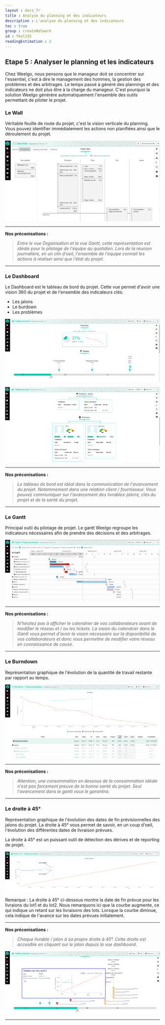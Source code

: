 ```yaml
---
layout : docs_fr
title : Analyse du planning et des indicateurs
description : L'analyse du planning et des indicateurs 
toc : true
group : createNetwork
id : fkel235
readingEstimation : 2
---
```



## Etape 5 : Analyser le planning et les indicateurs

Chez Weelgo, nous pensons que le manageur doit se concentrer sur l'essentiel, c'est à dire le management des hommes, la gestion des problèmes et des arbitrages. Le temps passé à généré des plannings et des indicateurs ne doit plus être à la charge du manageur. C'est pourquoi la solution Weelgo générère automatiquement l'ensemble des outils permettant de piloter le projet. 

### Le Wall

Véritable feuille de route du projet, c'est la vision verticale du planning. Vous pouvez identifier immédiatement les actions non planifiées ainsi que le déroulement du projet. 

<p align="center">
<img src="/fr/img/vueWall.png">
</p>


---

**Nos préconisations :**

>*Entre le vue Organisation et la vue Gantt, cette représentation est idéale pour le pilotage  de l'équipe au quotidien. Lors de la réunion journalière, en un clin d'oeil, l'ensemble de l'équipe connait les actions à réaliser ainsi que l'état du projet.* 

---


### Le Dashboard

Le Dashboard est le tableau de bord du projet. Cette vue permet d'avoir une vision 360 du projet et de l'ensemble des indicateurs clés: 
+ Les jalons
+ Le burdown 
+ Les problèmes

<p align="center">
<img src="/fr/img/dashboard1.png">
</p>


<p align="center">
<img src="/fr/img/dashboard2.png">
</p>

---

**Nos préconisations :**

>*Le tableau de bord est idéal dans la communication de l'avancement du projet. Notammement dans une relation client / fournisseur. Vous pouvez communiquer sur l'avancement des livrables-jalons, clés du projet et de la santé du projet.*

---

### Le Gantt

Principal outil du pilotage de projet. Le gantt Weelgo regroupe les indicateurs nécessaires afin de prendre des décisions et des arbitrages. 

<p align="center">
<img src="/fr/img/gantt.png">
</p>


---
**Nos préconisations :**

>*N'hésitez pas à afficher le calendrier de vos collaborateurs avant de modifier le réseau et / ou les tickets. La vision du calendrier dans le Gantt vous permet d'avoir la vision nécessaire sur la disponibilité de vos collaborateurs et donc vous permettre de modifier votre réseau en connaissance de cause.* 

---

### Le Burndown

Représentation graphique de l'évolution de la quantité de travail restante par rapport au temps. 

<p align="center">
<img src="/fr/img/burndown.png">
</p>

---
**Nos préconisations :**

>*Attention, une consommation en dessous de la consommation idéale n'est pas forcement preuve de la bonne santé du projet. Seul l'avancement dans le gantt vous le garantira.* 

---


### Le droite à 45°

Représentation graphique de l'évolution des dates de fin prévisionnelles des jalons du projet. La droite à 45° vous permet de savoir, en un coup d'oeil, l'évolution des différentes dates de livraison prévues. 

La droite à 45° est un puissant outil de détection des dérives et de reporting de projet. 

<p align="center">
<img src="/fr/img/droite45.png">
</p>

Remarque : La droite à 45° ci-dessous montre la date de fin prévue pour les livraions du lot1 et du lot2. Nous remarquons ici que la courbe augmente, ce qui indique un retard sur les livraisons des lots. Lorsque la courbe diminue, cela indique de l'avance sur les dates prévues initialement. 


---
**Nos préconisations :**

>*Chaque livrable / jalon à sa propre droite à 45°. Cette droite est accesible en cliquant sur le jalon depuis la vue dashboard.* 

<p align="center">
<img src="/fr/img/droite45Dashboard.png">
</p>

---
